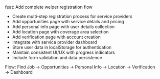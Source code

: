 feat: Add complete welper registration flow

- Create multi-step registration process for service providers
- Add opportunities page with service details and pricing
- Add personal info page with user details collection
- Add location page with coverage area selection
- Add verification page with account creation
- Integrate with service provider dashboard
- Store user data in localStorage for authentication
- Maintain consistent UI/UX with progress indicators
- Include form validation and data persistence

Flow: Find Job → Opportunities → Personal Info → Location → Verification → Dashboard
